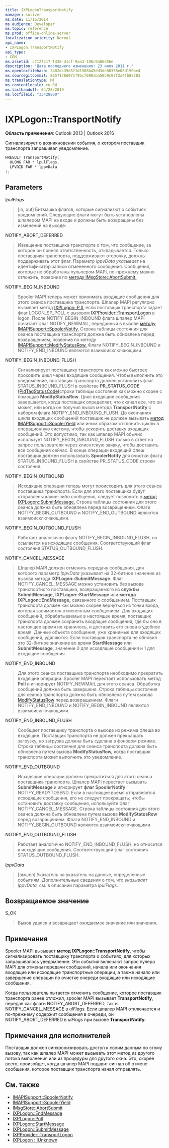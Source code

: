 ```yaml
---
title: IXPLogonTransportNotify
manager: soliver
ms.date: 11/16/2014
ms.audience: Developer
ms.topic: reference
ms.prod: office-online-server
localization_priority: Normal
api_name:
- IXPLogon.TransportNotify
api_type:
- COM
ms.assetid: c712fc17-f436-41cf-9aa3-186c9a86d56e
description: 'Дата последнего изменения: 23 июля 2011 г.'
ms.openlocfilehash: 2482dc39d3f1d1568b45dd3de88358e08d190be4
ms.sourcegitcommit: 8657170d071f9bcf680aba50b9c07f2a4fb82283
ms.translationtype: MT
ms.contentlocale: ru-RU
ms.lasthandoff: 04/28/2019
ms.locfileid: "33428860"
---
```

# <a name="ixplogontransportnotify"></a>IXPLogon::TransportNotify

**Область применения**: Outlook 2013 | Outlook 2016 
  
Сигнализирует о возникновении события, о котором поставщик транспорта запрашивал уведомление.
  
```cpp
HRESULT TransportNotify(
  ULONG FAR * lpulFlags,
  LPVOID FAR * lppvData
);
```

## <a name="parameters"></a>Parameters

 _lpulFlags_
  
> [in, out] Битмашка флагов, которые сигнализют о событиях уведомлений. Следующие флаги могут быть установлены шпалером MAPI на входе и должны быть возвращены без изменений на выходе:
    
NOTIFY_ABORT_DEFERRED 
  
> Извещение поставщика транспорта о том, что сообщение, за которое он принял ответственность, откладывается. Только поставщики транспорта, поддерживают отсрочку, должны поддерживать этот флаг. Параметр  _lppvData указывает_ на идентификатор записи отмененного сообщения. Сообщения, которые не обработаны пульпером MAPI, по-прежнему можно отложить, позвонив по [методу IMsgStore::AbortSubmit.](imsgstore-abortsubmit.md) 
    
NOTIFY_BEGIN_INBOUND 
  
> Spooler MAPI теперь может принимать входящие сообщения для этого сеанса поставщика транспорта. Шпалер MAPI регулярно вызывает метод [IXPLogon::P ll,](ixplogon-poll.md) если поставщик транспорта задает флаг LOGON_SP_POLL с вызовом [IXPProvider::TransportLogon](ixpprovider-transportlogon.md) в logon. После NOTIFY_BEGIN_INBOUND флага шпалер MAPI почитает флаг NOTIFY_NEWMAIL, переданный в вызове [методу IMAPISupport::SpoolerNotify.](imapisupport-spoolernotify.md) Строка таблицы состояния для сеанса поставщика транспорта должна быть обновлена перед возвращением, позвонив по методу [IMAPISupport::ModifyStatusRow.](imapisupport-modifystatusrow.md) Флаги NOTIFY_BEGIN_INBOUND и NOTIFY_END_INBOUND являются взаимоисключающими. 
    
NOTIFY_BEGIN_INBOUND_FLUSH 
  
> Сигнализирует поставщику транспорта как можно быстрее проходить цикл через входящие сообщения. Чтобы выполнить это уведомление, поставщик транспорта должен установить флаг STATUS_INBOUND_FLUSH в свойстве **PR_STATUS_CODE** [(PidTagStatusCode)](pidtagstatuscode-canonical-property.md)строки таблицы состояния как можно скорее с помощью **ModifyStatusRow**. Цикл входящие сообщения завершается, когда поставщик определяет, что скачал все, что он может, или когда он получил вызов метода **TransportNotify** с набором флага NOTIFY_END_INBOUND_FLUSH. До окончания цикла входящих сообщений поставщик не должен вызывать [метод IMAPISupport::SpoolerYield](imapisupport-spooleryield.md) или иным образом отклонить циклы в операционную систему, чтобы ускорить доставку входящих сообщений. Это допустимо, так как шпалер MAPI обычно использует NOTIFY_BEGIN_INBOUND_FLUSH только в ответ на запрос пользователя через клиентскую заявку, чтобы доставить все сообщения сейчас. В конце операции входящий флеш поставщик должен использовать **SpoolerNotify** для очистки флага STATUS_INBOUND_FLUSH в свойстве PR_STATUS_CODE строки состояния.  
    
NOTIFY_BEGIN_OUTBOUND 
  
> Исходящие операции теперь могут происходить для этого сеанса поставщика транспорта. Если для этого поставщика будут отправлены какие-либо сообщения, следует позвонить в [метод IXPLogon::SubmitMessage.](ixplogon-submitmessage.md) Строка таблицы состояния для этого сеанса должна быть обновлена перед возвращением. Флаги NOTIFY_BEGIN_OUTBOUND и NOTIFY_END_OUTBOUND являются взаимоисключающими. 
    
NOTIFY_BEGIN_OUTBOUND_FLUSH 
  
> Работает аналогично флагу NOTIFY_BEGIN_INBOUND_FLUSH, но ссылается на исходящие сообщения. Соответствующий флаг состояния STATUS_OUTBOUND_FLUSH.
    
NOTIFY_CANCEL_MESSAGE 
  
> Шпалер MAPI должен отменить передачу сообщения, для которого параметр _lppvData_ указывает на 32-битное значение из вызова метода **IXPLogon::SubmitMessage.** Флаг NOTIFY_CANCEL_MESSAGE можно установить без вызова транспортного поставщика, возвращаемого из **службы SubmitMessage,** **IXPLogon::StartMessage** или **метода IXPLogon::EndMessage,** связанного с сообщением. Поставщик транспорта должен как можно скорее вернуться из точки входа, которая занимается отмененным сообщением. Для входящих сообщений, обрабатываемых в настоящее время, поставщик транспорта должен сохранить входящие сообщения, где бы оно в настоящее время не хранилось, и доставить его снова в удобное время. Данные объекта сообщения, уже хранимые для входящих сообщений, удаляются. Если поставщик транспорта не обновил это 32-битное значение во время **StartMessage** или **SubmitMessage,** значение 0 для исходящие сообщения и 1 для входящие сообщения. 
    
NOTIFY_END_INBOUND 
  
> Для этого сеанса поставщика транспорта необходимо прекратить входящие операции. Spooler MAPI перестает использовать метод **Poll** и игнорирует NOTIFY_NEWMAIL для этого сеанса. Обработка сообщений должна быть завершена. Строка таблицы состояния для сеанса транспорта должна быть обновлена путем вызова [ModifyStatusRow](imapisupport-modifystatusrow.md) перед возвращением. Флаги NOTIFY_END_INBOUND и NOTIFY_BEGIN_INBOUND являются взаимоисключающими. 
    
NOTIFY_END_INBOUND_FLUSH 
  
> Сообщает поставщику транспорта о выходе из режима флеша во входящие. Поставщик транспорта не должен прекращать загрузку, но загрузка должна быть сделана в фоновом режиме. Строка таблицы состояния для сеанса транспорта должна быть обновлена путем вызова **ModifyStatusRow,** когда поставщик транспорта может выполнить это уведомление. 
    
NOTIFY_END_OUTBOUND 
  
> Исходящие операции должны прекратиться для этого сеанса поставщика транспорта. Шпалер MAPI перестает вызывать **SubmitMessage** и игнорирует **флаг SpoolerNotify** NOTIFY_READYTOSEND. Если в настоящее время отправляется исходящие сообщения, его не следует прекращать; чтобы остановить доставку сообщения, используйте флаг NOTIFY_CANCEL_MESSAGE. Строка таблицы состояния для этого сеанса должна быть обновлена путем вызова **ModifyStatusRow** перед возвращением. Флаги NOTIFY_END_INBOUND и NOTIFY_BEGIN_OUTBOUND являются взаимоисключающими. 
    
NOTIFY_END_OUTBOUND_FLUSH 
  
> Работает аналогично NOTIFY_END_INBOUND_FLUSH, но относится к исходящие сообщения. Соответствующий флаг состояния STATUS_OUTBOUND_FLUSH.
    
 _lppvData_
  
> [вышел] Указатель на указатель на данные, определенные событиям. Дополнительные сведения о том, что _указывает lppvData,_ см. в описании параметра _lpulFlags._ 
    
## <a name="return-value"></a>Возвращаемое значение

S_OK 
  
> Вызов удался и возвращает ожидаемое значение или значения.
    
## <a name="remarks"></a>Примечания

Spooler MAPI вызывает **метод IXPLogon::TransportNotify,** чтобы сигнализировать поставщику транспорта о событиях, для которых запрашивалось уведомление. Эти события включают запрос пулера MAPI для отмены передачи сообщений, начала или окончания входящие или исходящие транспортные операции, а также начало или завершение операции по очистке очереди входящие или исходящие сообщения. 
  
Когда пользователь пытается отменить сообщение, которое поставщик транспорта ранее отложил, spooler MAPI вызывает **TransportNotify**, передав как флаги NOTIFY_ABORT_DEFERRED, так и NOTIFY_CANCEL_MESSAGE в  _ulFlags_. Если шпалер MAPI отключается и по-прежнему содержит сообщения в очереди, он NOTIFY_ABORT_DEFERRED в _ulFlags_ при вызове **TransportNotify.**
  
## <a name="notes-to-implementers"></a>Примечания для исполнителей

Поставщик должен синхронизировать доступ к своим данным по этому вызову, так как шпалер MAPI может вызывать этот метод из другого потока выполнения или из процедуры для другого окна. Это, скорее всего, произойдет, когда шпалер MAPI подавит сигнал об отмене сообщения, которое поставщик транспорта начал отправлять.
  
## <a name="see-also"></a>См. также

- [IMAPISupport::SpoolerNotify](imapisupport-spoolernotify.md) 
- [IMAPISupport::SpoolerYield](imapisupport-spooleryield.md) 
- [IMsgStore::AbortSubmit](imsgstore-abortsubmit.md) 
- [IXPLogon::EndMessage](ixplogon-endmessage.md) 
- [IXPLogon::Poll](ixplogon-poll.md)
- [IXPLogon::StartMessage](ixplogon-startmessage.md)
- [IXPLogon::SubmitMessage](ixplogon-submitmessage.md)
- [IXPProvider::TransportLogon](ixpprovider-transportlogon.md)
- [IXPLogon : IUnknown](ixplogoniunknown.md)

